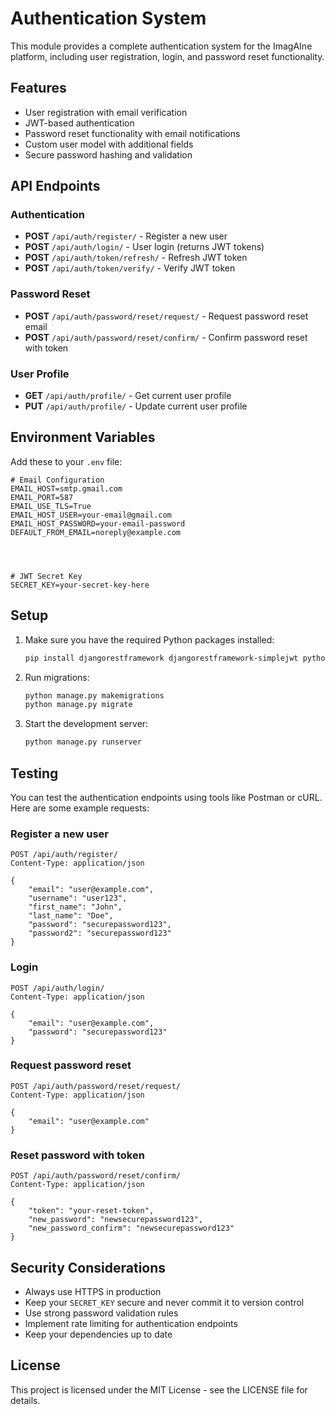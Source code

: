 # Authentication System

This module provides a complete authentication system for the ImagAIne platform, including user registration, login, and password reset functionality.

## Features

- User registration with email verification
- JWT-based authentication
- Password reset functionality with email notifications
- Custom user model with additional fields
- Secure password hashing and validation

## API Endpoints

### Authentication

- **POST** `/api/auth/register/` - Register a new user
- **POST** `/api/auth/login/` - User login (returns JWT tokens)
- **POST** `/api/auth/token/refresh/` - Refresh JWT token
- **POST** `/api/auth/token/verify/` - Verify JWT token

### Password Reset

- **POST** `/api/auth/password/reset/request/` - Request password reset email
- **POST** `/api/auth/password/reset/confirm/` - Confirm password reset with token

### User Profile

- **GET** `/api/auth/profile/` - Get current user profile
- **PUT** `/api/auth/profile/` - Update current user profile

## Environment Variables

Add these to your `.env` file:

```
# Email Configuration
EMAIL_HOST=smtp.gmail.com
EMAIL_PORT=587
EMAIL_USE_TLS=True
EMAIL_HOST_USER=your-email@gmail.com
EMAIL_HOST_PASSWORD=your-email-password
DEFAULT_FROM_EMAIL=noreply@example.com




# JWT Secret Key
SECRET_KEY=your-secret-key-here
```

## Setup

1. Make sure you have the required Python packages installed:
   ```bash
   pip install djangorestframework djangorestframework-simplejwt python-decouple
   ```

2. Run migrations:
   ```bash
   python manage.py makemigrations
   python manage.py migrate
   ```

3. Start the development server:
   ```bash
   python manage.py runserver
   ```

## Testing

You can test the authentication endpoints using tools like Postman or cURL. Here are some example requests:

### Register a new user
```http
POST /api/auth/register/
Content-Type: application/json

{
    "email": "user@example.com",
    "username": "user123",
    "first_name": "John",
    "last_name": "Doe",
    "password": "securepassword123",
    "password2": "securepassword123"
}
```

### Login
```http
POST /api/auth/login/
Content-Type: application/json

{
    "email": "user@example.com",
    "password": "securepassword123"
}
```

### Request password reset
```http
POST /api/auth/password/reset/request/
Content-Type: application/json

{
    "email": "user@example.com"
}
```

### Reset password with token
```http
POST /api/auth/password/reset/confirm/
Content-Type: application/json

{
    "token": "your-reset-token",
    "new_password": "newsecurepassword123",
    "new_password_confirm": "newsecurepassword123"
}
```

## Security Considerations

- Always use HTTPS in production
- Keep your `SECRET_KEY` secure and never commit it to version control
- Use strong password validation rules
- Implement rate limiting for authentication endpoints
- Keep your dependencies up to date

## License

This project is licensed under the MIT License - see the LICENSE file for details.
